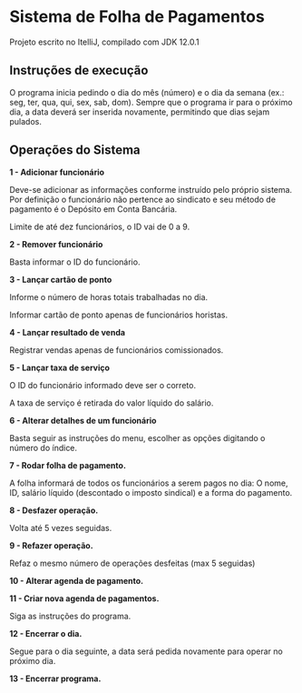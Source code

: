 # Sistema de Folha de Pagamentos

Projeto escrito no ItelliJ, compilado com JDK 12.0.1

## Instruções de execução

O programa inicia pedindo o dia do mês (número) e o dia da semana (ex.: seg, ter, qua, qui, sex, sab, dom). Sempre que o programa ir para o próximo dia, a data deverá ser inserida novamente, permitindo que dias sejam pulados.

## Operações do Sistema

**1 - Adicionar funcionário**

Deve-se adicionar as informações conforme instruído pelo próprio sistema. Por definição o funcionário não pertence ao sindicato e seu método de pagamento é o Depósito em Conta Bancária.

Limite de até dez funcionários, o ID vai de 0 a 9.

**2 - Remover funcionário**

Basta informar o ID do funcionário.

**3 - Lançar cartão de ponto**

Informe o número de horas totais trabalhadas no dia.

Informar cartão de ponto apenas de funcionários horistas.

**4 - Lançar resultado de venda**

Registrar vendas apenas de funcionários comissionados.

**5 - Lançar taxa de serviço**

O ID do funcionário informado deve ser o correto.

A taxa de serviço é retirada do valor líquido do salário.

**6 - Alterar detalhes de um funcionário**

Basta seguir as instruções do menu, escolher as opções digitando o número do índice.

**7 - Rodar folha de pagamento.**

A folha informará de todos os funcionários a serem pagos no dia: O nome, ID, salário líquido (descontado o imposto sindical) e a forma do pagamento.

**8 - Desfazer operação.**

Volta até 5 vezes seguidas.

**9 - Refazer operação.**

Refaz o mesmo número de operações desfeitas (max 5 seguidas)

**10 - Alterar agenda de pagamento.**

**11 - Criar nova agenda de pagamentos.**

Siga as instruções do programa.

**12 - Encerrar o dia.**

Segue para o dia seguinte, a data será pedida novamente para operar no próximo dia.

**13 - Encerrar programa.**
